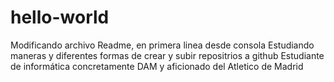 # hello-world
Modificando archivo Readme, en primera linea desde consola
Estudiando maneras y diferentes formas de crear y subir repositrios a github
Estudiante de informática concretamente DAM y aficionado del Atletico de Madrid
